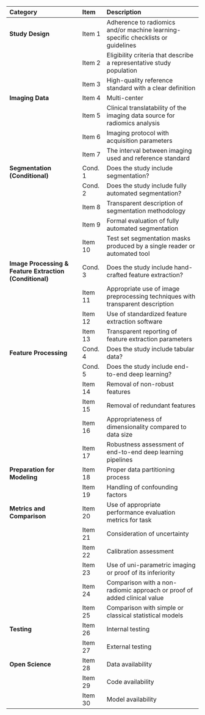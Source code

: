 

| **Category**                         | **Item**   | **Description**                                                                 |
|:------------------------------------|:-----------|:--------------------------------------------------------------------------------|
| **Study Design**                    | Item 1     | Adherence to radiomics and/or machine learning-specific checklists or guidelines |
|                                     | Item 2     | Eligibility criteria that describe a representative study population           |
|                                     | Item 3     | High-quality reference standard with a clear definition                        |
| **Imaging Data**                    | Item 4     | Multi-center                                                                   |
|                                     | Item 5     | Clinical translatability of the imaging data source for radiomics analysis     |
|                                     | Item 6     | Imaging protocol with acquisition parameters                                   |
|                                     | Item 7     | The interval between imaging used and reference standard                       |
| **Segmentation (Conditional)**      | Cond. 1    | Does the study include segmentation?                                           |
|                                     | Cond. 2    | Does the study include fully automated segmentation?                           |
|                                     | Item 8     | Transparent description of segmentation methodology                            |
|                                     | Item 9     | Formal evaluation of fully automated segmentation                              |
|                                     | Item 10    | Test set segmentation masks produced by a single reader or automated tool      |
| **Image Processing & Feature Extraction (Conditional)** | Cond. 3    | Does the study include hand-crafted feature extraction?                        |
|                                     | Item 11    | Appropriate use of image preprocessing techniques with transparent description |
|                                     | Item 12    | Use of standardized feature extraction software                                |
|                                     | Item 13    | Transparent reporting of feature extraction parameters                         |
| **Feature Processing**              | Cond. 4    | Does the study include tabular data?                                           |
|                                     | Cond. 5    | Does the study include end-to-end deep learning?                               |
|                                     | Item 14    | Removal of non-robust features                                                 |
|                                     | Item 15    | Removal of redundant features                                                  |
|                                     | Item 16    | Appropriateness of dimensionality compared to data size                        |
|                                     | Item 17    | Robustness assessment of end-to-end deep learning pipelines                    |
| **Preparation for Modeling**        | Item 18    | Proper data partitioning process                                               |
|                                     | Item 19    | Handling of confounding factors                                                |
| **Metrics and Comparison**          | Item 20    | Use of appropriate performance evaluation metrics for task                     |
|                                     | Item 21    | Consideration of uncertainty                                                   |
|                                     | Item 22    | Calibration assessment                                                         |
|                                     | Item 23    | Use of uni-parametric imaging or proof of its inferiority                      |
|                                     | Item 24    | Comparison with a non-radiomic approach or proof of added clinical value       |
|                                     | Item 25    | Comparison with simple or classical statistical models                         |
| **Testing**                         | Item 26    | Internal testing                                                               |
|                                     | Item 27    | External testing                                                               |
| **Open Science**                    | Item 28    | Data availability                                                              |
|                                     | Item 29    | Code availability                                                              |
|                                     | Item 30    | Model availability                                                             |
